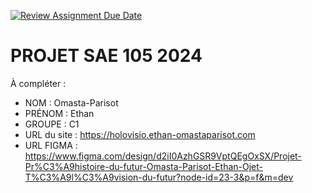 [![Review Assignment Due Date](https://classroom.github.com/assets/deadline-readme-button-22041afd0340ce965d47ae6ef1cefeee28c7c493a6346c4f15d667ab976d596c.svg)](https://classroom.github.com/a/tqlspz30)
# PROJET SAE 105 2024

À compléter :

- NOM : Omasta-Parisot
- PRÉNOM : Ethan
- GROUPE : C1
- URL du site : https://holovisio.ethan-omastaparisot.com
- URL FIGMA : https://www.figma.com/design/d2iI0AzhGSR9VptQEgOxSX/Projet-Pr%C3%A9histoire-du-futur-Omasta-Parisot-Ethan-Ojet-T%C3%A9l%C3%A9vision-du-futur?node-id=23-3&p=f&m=dev